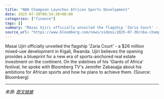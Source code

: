 ```yaml
---
title: "NBA Champion Launches African Sports Development"
date: 2025-07-30T06:54:38+08:00
categories: ["finance"]
tags: []
summary: "Masai Ujiri officially unveiled the flagship 'Zaria Court' - a $26 million mixed-use development in Kigali, Rwanda. Ujiri believes the opening provides a blueprint for a new era of sports-anchored rea"
source_url: "https://www.bloomberg.com/news/videos/2025-07-30/nba-champion-launches-african-sports-development-video"
---
```


Masai Ujiri officially unveiled the flagship 'Zaria Court' - a $26 million mixed-use development in Kigali, Rwanda. Ujiri believes the opening provides a blueprint for a new era of sports-anchored real estate investment on the continent. On the sidelines of his 'Giants of Africa' festival, he spoke with Bloomberg TV's Jennifer Zabasajja about his ambitions for African sports and how he plans to achieve them. (Source: Bloomberg)

---

*来源: [原文链接](https://www.bloomberg.com/news/videos/2025-07-30/nba-champion-launches-african-sports-development-video)*
